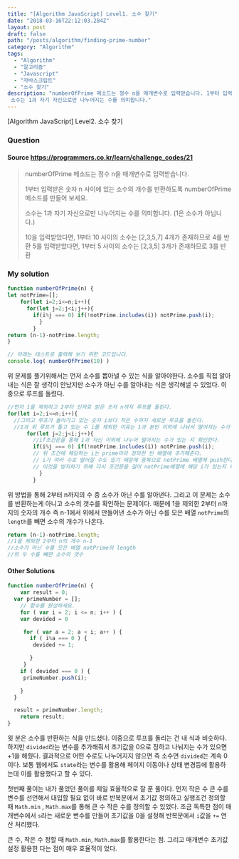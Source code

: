 ```yaml
---
title: "[Algorithm JavaScript] Level1. 소수 찾기"
date: "2018-03-16T22:12:03.284Z"
layout: post
draft: false
path: "/posts/algorithm/finding-prime-number"
category: "Algorithm"
tags:
  - "Algorithm"
  - "알고리즘"
  - "Javascript"
  - "자바스크립트"
  - "소수 찾기"
description: "numberOfPrime 메소드는 정수 n을 매개변수로 입력받습니다. 1부터 입력받은 숫자 n 사이에 있는 소수의 개수를 반환하도록 numberOfPrime 메소드를 만들어 보세요.
 소수는 1과 자기 자신으로만 나누어지는 수를 의미합니다."
---
```


[Algorithm JavaScript] Level2. 소수 찾기

### Question

#### Source https://programmers.co.kr/learn/challenge_codes/21

> numberOfPrime 메소드는 정수 n을 매개변수로 입력받습니다.
>
> 1부터 입력받은 숫자 n 사이에 있는 소수의 개수를 반환하도록 numberOfPrime 메소드를 만들어 보세요.
>
> 소수는 1과 자기 자신으로만 나누어지는 수를 의미합니다.
> (1은 소수가 아닙니다.)
>
> 10을 입력받았다면, 1부터 10 사이의 소수는 [2,3,5,7] 4개가 존재하므로 4를 반환
> 5를 입력받았다면, 1부터 5 사이의 소수는 [2,3,5] 3개가 존재하므로 3를 반환

### My solution

```javascript
function numberOfPrime(n) {
let notPrime=[];
	for(let i=2;i<=n;i++){
	  for(let j=2;j<i;j++){
	    if(i%j === 0) if(!notPrime.includes(i)) notPrime.push(i);
	      }
	    }
return (n-1)-notPrime.length;
}

// 아래는 테스트로 출력해 보기 위한 코드입니다.
console.log( numberOfPrime(10) )
```

위 문제를 풀기위해서는 먼저 소수를 뽑아낼 수 있는 식을 알아야한다. 소수를 직접 알아내는 식은 잘 생각이 안났지만 소수가 아닌 수를 알아내는 식은 생각해낼 수 있었다. 이중으로 루프를 돌렸다.

```javascript
//먼저 1을 제외하고 2부터 인자로 받은 숫자 n까지 루프를 돌린다.
for(let i=2;i<=n;i++){
  //그리고 루프가 돌아가고 있는 숫자 i보다 작은 수까지 새로운 루프를 돌린다.
  //1과 위 루프가 돌고 있는 수 i를 제외한 이유는 1과 본인 이외에 나눠서 떨어지는 수가 있는지 판별하기 위함
	  for(let j=2;j<i;j++){
        //if조건문을 통해 1과 자신 이외에 나누어 떨어지는 수가 있는 지 확인한다.
	    if(i%j === 0) if(!notPrime.includes(i)) notPrime.push(i);
        // 위 조건에 해당하는 i는 prime이라 정의한 빈 배열에 추가해준다.
        // i가 여러 수로 떨어질 수도 있기 때문에 중복으로 notPrime 배열에 push한다.
        // 이것을 방지하기 위해 다시 조건문을 걸어 notPrime배열에 해당 i가 있는지 확인 한 후 push해준다.
	      }
	    }
```

위 방법을 통해 2부터 n까지의 수 중 소수가 아닌 수를 알아낸다. 그리고 이 문제는 소수를 반환하는게 아니고 소수의 갯수를 확인하는 문제이다. 때문에 1을 제외한 2부터 n까지의 숫자의 개수 즉 n-1에서 위에서 만들어낸 소수가 아닌 수를 모은 배열 ```notPrime```의 ```length```를 빼면 소수의 개수가 나온다.

```javascript
return (n-1)-notPrime.length;
//1을 제외한 2부터 n의 개수 n-1
//소수가 아닌 수를 모은 배열 notPrime의 length
//위 두 수를 빼면 소수의 갯수
```

#### Other Solutions

```javascript
function numberOfPrime(n) {
    var result = 0;
  var primeNumber = [];
    // 함수를 완성하세요.
    for ( var i = 2; i <= n; i++ ) {
    var devided = 0

     for ( var a = 2; a < i; a++ ) {
       if ( i%a === 0 ) {
        devided += 1;

       }
     }
    if ( devided === 0 ) {
     primeNumber.push(i);

    }
  }

  result = primeNumber.length;
    return result;
}
```

윗 분은 소수를 반환하는 식을 만드셨다. 이중으로 루프를 돌리는 건 내 식과 비슷하다. 하지만 ```divided```라는 변수를 추가해줘서 초기값을 0으로 정하고 나눠지는 수가 있으면 +1을 해줬다. 결과적으로 어떤 수로도 나누어지지 않으면 즉 소수면 ```divided```는 계속 0이다. 보통 웹에서도 ```state```라는 변수를 활용해 페이지 이동이나 상태 변경등에 활용하는데 이를 활용했다고 할 수 있다.

첫번째 풀이는 내가 풀었던 풀이를 제일 효율적으로 잘 푼 풀이다. 먼저 작은 수 큰 수를 변수를 선언해서 대입할 필요 없이 바로 반복문에서 초기값 정의하고 실행조건 정의할 때 ```Math.min``` , ```Math.max```를 통해 큰 수 작은 수를 정의할 수 있었다. 조금 독특한 점이 매개변수에서 ```s```라는 새로운 변수를 만들어 초기값을 0을 설정해 반복문에서 ```i```값을 ```+=``` 연산 처리했다. 

큰 수, 작은 수 정할 때 ```Math.min```, ```Math.max```를 활용한다는 점. 그리고 매개변수 초기값 설정 활용한 다는 점이 매우 효율적이 었다.

